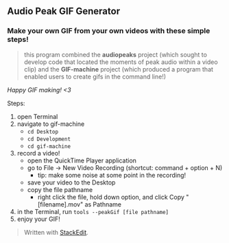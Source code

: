 ## Audio Peak GIF Generator
### Make your own GIF from your own videos with these simple steps!
> this program combined the **audiopeaks** project (which sought to develop code that located the moments of peak audio within a video clip) and the **GIF-machine** project (which produced a program that enabled users to create gifs in the command line!)


*Happy GIF making! <3*

Steps:
1. open Terminal 
2. navigate to gif-machine
	- `cd Desktop`
	- `cd Development`
	- `cd gif-machine`
3. record a video!
	- open the QuickTime Player application
	- go to File -> New Video Recording (shortcut: command + option + N)
		- tip: make some noise at some point in the recording! 
	- save your video to the Desktop
	- copy the file pathname 
		- right click the file, hold down option, and click Copy "[filename].mov" as Pathname
4. in the Terminal, run `tools --peakGif [file pathname]`
5. enjoy your GIF!

> Written with [StackEdit](https://stackedit.io/).
<!--stackedit_data:
eyJoaXN0b3J5IjpbMTc1OTYzNTUxMCwxOTg1NDI4OTAyLC0yMT
I0MTU4OTE0XX0=
-->